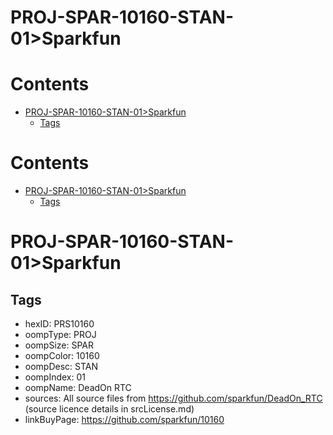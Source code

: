 
PROJ-SPAR-10160-STAN-01>Sparkfun
================================

Contents
========

* [PROJ-SPAR-10160-STAN-01>Sparkfun](#proj-spar-10160-stan-01sparkfun)
	* [Tags](#tags)

Contents
========

* [PROJ-SPAR-10160-STAN-01>Sparkfun](#proj-spar-10160-stan-01sparkfun)
	* [Tags](#tags)

# PROJ-SPAR-10160-STAN-01>Sparkfun

## Tags

- hexID: PRS10160
- oompType: PROJ
- oompSize: SPAR
- oompColor: 10160
- oompDesc: STAN
- oompIndex: 01
- oompName: DeadOn RTC
- sources: All source files from https://github.com/sparkfun/DeadOn_RTC (source licence details in srcLicense.md)
- linkBuyPage: https://github.com/sparkfun/10160

